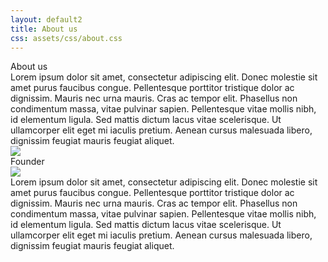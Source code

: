```yaml
---
layout: default2
title: About us
css: assets/css/about.css
---
```

<div class="content">
	<div class="heading">About us</div>
	<div class="callout">
		<div class="text">
			 Lorem ipsum dolor sit amet, consectetur adipiscing elit. Donec molestie sit amet purus faucibus congue. Pellentesque porttitor tristique dolor ac dignissim. Mauris nec urna mauris. Cras ac tempor elit. Phasellus non condimentum massa, vitae pulvinar sapien. Pellentesque vitae mollis nibh, id elementum ligula. Sed mattis dictum lacus vitae scelerisque. Ut ullamcorper elit eget mi iaculis pretium. Aenean cursus malesuada libero, dignissim feugiat mauris feugiat aliquet.
		</div>
		<div class="image">
			<img src="https://via.placeholder.com/300">
		</div>
	</div>
	<div class="heading">Founder</div>
	<div class="callout">
		<div class="image">
			<img src="https://via.placeholder.com/300">
		</div>
		<div class="text">
			 Lorem ipsum dolor sit amet, consectetur adipiscing elit. Donec molestie sit amet purus faucibus congue. Pellentesque porttitor tristique dolor ac dignissim. Mauris nec urna mauris. Cras ac tempor elit. Phasellus non condimentum massa, vitae pulvinar sapien. Pellentesque vitae mollis nibh, id elementum ligula. Sed mattis dictum lacus vitae scelerisque. Ut ullamcorper elit eget mi iaculis pretium. Aenean cursus malesuada libero, dignissim feugiat mauris feugiat aliquet.
		</div>
	</div>
</div>

